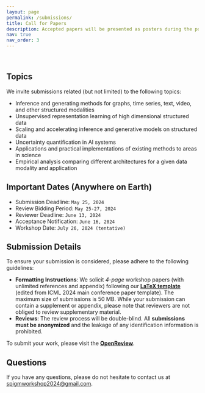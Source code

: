```yaml
---
layout: page
permalink: /submissions/
title: Call for Papers
description: Accepted papers will be presented as posters during the poster sessions. Selected works will also be highlighted as contributed talks.
nav: true
nav_order: 3
---
```


<br>

## Topics

We invite submissions related (but not limited) to the following topics:

* Inference and generating methods for graphs, time series, text, video, and other structured modalities
* Unsupervised representation learning of high dimensional structured data
* Scaling and accelerating inference and generative models on structured data
* Uncertainty quantification in AI systems
* Applications and practical implementations of existing methods to areas in science
* Empirical analysis comparing different architectures for a given data modality and application

## Important Dates (Anywhere on Earth)

*   Submission Deadline: `May 25, 2024`
*   Review Bidding Period: `May 25-27, 2024`
*   Reviewer Deadline: `June 13, 2024`
*   Acceptance Notification: `June 16, 2024`
*   Workshop Date: `July 26, 2024 (tentative)`

## Submission Details

To ensure your submission is considered, please adhere to the following guidelines:



*   **Formatting Instructions**: We solicit *4-page* workshop papers (with unlimited references and appendix) following our **[LaTeX template](https://www.overleaf.com/read/ybgbzctsxqwj#61abdc)** (edited from ICML 2024 main conference paper template). The maximum size of submissions is 50 MB. While your submission can contain a supplement or appendix, please note that reviewers are not obliged to review supplementary material.
*   **Reviews**: The review process will be double-blind. All **submissions must be anonymized** and the leakage of any identification information is prohibited.

To submit your work, please visit the **[OpenReview](https://openreview.net/group?id=ICML.cc/2024/Workshop/SPIGM)**.


## Questions

If you have any questions, please do not hesitate to contact us at [spigmworkshop2024@gmail.com](mailto:spigmworkshop2024@gmail.com).
